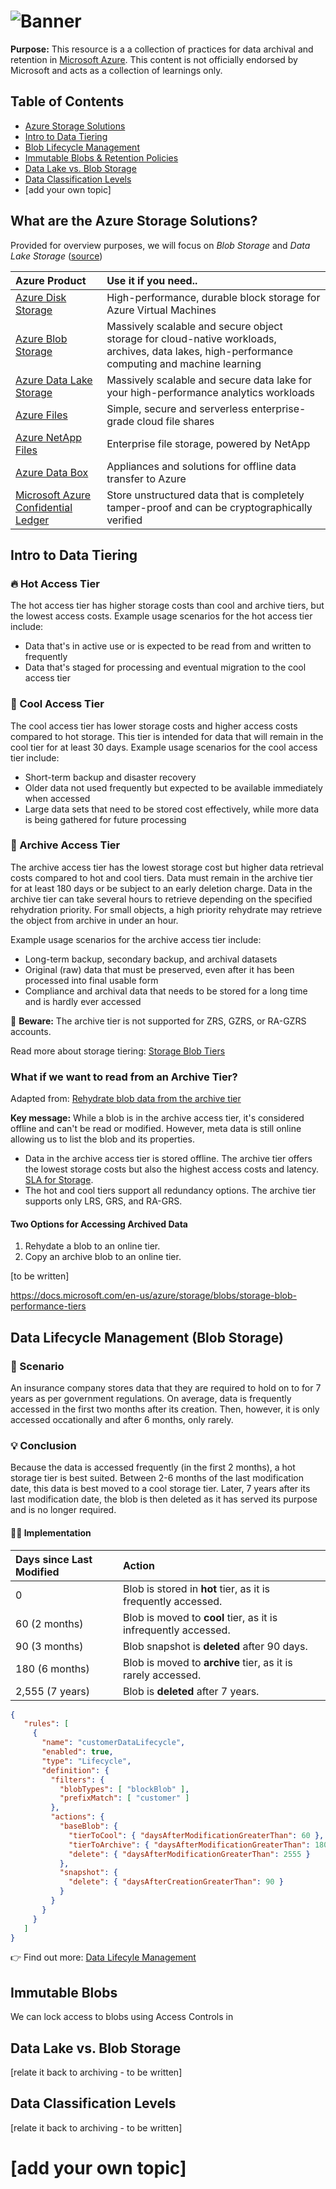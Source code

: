 # ![Banner](https://i.imgur.com/VlHw3qp.png)

**Purpose:** This resource is a a collection of practices for data archival and retention in [Microsoft Azure](https://azure.microsoft.com). This content is not officially endorsed by Microsoft and acts as a collection of learnings only.

## Table of Contents

- [Azure Storage Solutions](#)
- [Intro to Data Tiering](#)
- [Blob Lifecycle Management](#)
- [Immutable Blobs & Retention Policies](#)
- [Data Lake vs. Blob Storage](#)
- [Data Classification Levels](#)
- [add your own topic]

## What are the Azure Storage Solutions?

Provided for overview purposes, we will focus on *Blob Storage* and *Data Lake Storage* ([source](https://azure.microsoft.com/en-au/product-categories/storage/))

| Azure Product | Use it if you need.. |
|:--|:--|
| [Azure Disk Storage](https://azure.microsoft.com/en-au/services/storage/disks) | High-performance, durable block storage for Azure Virtual Machines |
| [Azure Blob Storage](https://azure.microsoft.com/en-au/services/storage/blobs) | Massively scalable and secure object storage for cloud-native workloads, archives, data lakes, high-performance computing and machine learning |
| [Azure Data Lake Storage](https://azure.microsoft.com/en-au/services/storage/data-lake-storage) | Massively scalable and secure data lake for your high-performance analytics workloads |
| [Azure Files](https://azure.microsoft.com/en-au/services/storage/files) | Simple, secure and serverless enterprise-grade cloud file shares |
| [Azure NetApp Files](https://azure.microsoft.com/en-au/services/netapp) | Enterprise file storage, powered by NetApp |
| [Azure Data Box](https://azure.microsoft.com/en-au/services/databox) | Appliances and solutions for offline data transfer to Azure​ |
| [Microsoft Azure Confidential Ledger](https://azure.microsoft.com/en-au/services/azure-confidential-ledger) | Store unstructured data that is completely tamper-proof and can be cryptographically verified |

## Intro to Data Tiering

### 🔥 Hot Access Tier

The hot access tier has higher storage costs than cool and archive tiers, but the lowest access costs. Example usage scenarios for the hot access tier include:

- Data that's in active use or is expected to be read from and written to frequently
- Data that's staged for processing and eventual migration to the cool access tier

### 🧊 Cool Access Tier

The cool access tier has lower storage costs and higher access costs compared to hot storage. This tier is intended for data that will remain in the cool tier for at least 30 days. Example usage scenarios for the cool access tier include:

- Short-term backup and disaster recovery
- Older data not used frequently but expected to be available immediately when accessed
- Large data sets that need to be stored cost effectively, while more data is being gathered for future processing

### 📁 Archive Access Tier

The archive access tier has the lowest storage cost but higher data retrieval costs compared to hot and cool tiers. Data must remain in the archive tier for at least 180 days or be subject to an early deletion charge. Data in the archive tier can take several hours to retrieve depending on the specified rehydration priority. For small objects, a high priority rehydrate may retrieve the object from archive in under an hour.

Example usage scenarios for the archive access tier include:

- Long-term backup, secondary backup, and archival datasets
- Original (raw) data that must be preserved, even after it has been processed into final usable form
- Compliance and archival data that needs to be stored for a long time and is hardly ever accessed

🚨 **Beware:** The archive tier is not supported for ZRS, GZRS, or RA-GZRS accounts.

Read more about storage tiering: [Storage Blob Tiers](https://docs.microsoft.com/en-us/azure/storage/blobs/storage-blob-storage-tiers)

### What if we want to read from an Archive Tier?

Adapted from: [Rehydrate blob data from the archive tier](https://docs.microsoft.com/en-us/azure/storage/blobs/storage-blob-rehydration)

**Key message:** While a blob is in the archive access tier, it's considered offline and can't be read or modified. However, meta data is still online allowing us to list the blob and its properties.

- Data in the archive access tier is stored offline. The archive tier offers the lowest storage costs but also the highest access costs and latency. [SLA for Storage](https://azure.microsoft.com/support/legal/sla/storage/v1_5/).
- The hot and cool tiers support all redundancy options. The archive tier supports only LRS, GRS, and RA-GRS.

#### Two Options for Accessing Archived Data

1. Rehydate a blob to an online tier.
2. Copy an archive blob to an online tier.

[to be written]

https://docs.microsoft.com/en-us/azure/storage/blobs/storage-blob-performance-tiers

## Data Lifecycle Management (Blob Storage)

### 🤔 Scenario

An insurance company stores data that they are required to hold on to for 7 years as per government regulations. On average, data is frequently accessed in the first two months after its creation. Then, however, it is only accessed occationally and after 6 months, only rarely.

### 💡 Conclusion

Because the data is accessed frequently (in the first 2 months), a hot storage tier is best suited. Between 2-6 months of the last modification date, this data is best moved to a cool storage tier. Later, 7 years after its last modification date, the blob is then deleted as it has served its purpose and is no longer required.

#### 💪🏻 Implementation

| Days since Last Modified       | Action     |
| :------------- | :---------- |
| 0 | Blob is stored in **hot** tier, as it is frequently accessed. |
| 60 (2 months) | Blob is moved to **cool** tier, as it is infrequently accessed. |
| 90 (3 months) | Blob snapshot is **deleted** after 90 days. |
| 180 (6 months) | Blob is moved to **archive** tier, as it is rarely accessed. |
| 2,555 (7 years) | Blob is **deleted** after 7 years. |

```json
{
   "rules": [
     {
       "name": "customerDataLifecycle",
       "enabled": true,
       "type": "Lifecycle",
       "definition": {
         "filters": {
           "blobTypes": [ "blockBlob" ],
           "prefixMatch": [ "customer" ]
         },
         "actions": {
           "baseBlob": {
             "tierToCool": { "daysAfterModificationGreaterThan": 60 },
             "tierToArchive": { "daysAfterModificationGreaterThan": 180 },
             "delete": { "daysAfterModificationGreaterThan": 2555 }
           },
           "snapshot": {
             "delete": { "daysAfterCreationGreaterThan": 90 }
           }
         }
       }
     }
   ]
}
```

👉 Find out more: [Data Lifecyle Management](https://azure.microsoft.com/en-us/blog/azure-blob-storage-lifecycle-management-now-generally-available/)
## Immutable Blobs

We can lock access to blobs using Access Controls in

## Data Lake vs. Blob Storage

[relate it back to archiving - to be written]
## Data Classification Levels

[relate it back to archiving - to be written]

# [add your own topic]
